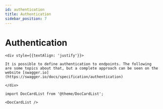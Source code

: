 ```yaml
---
id: authentication
title: Authentication
sidebar_position: 7
---
```


# Authentication

```mdx-code-block
<div style={{textAlign: 'justify'}}>

It is possible to define authentication to endpoints. The following are some topics about that, but a complete approach can be seen on the website [swagger.io](https://swagger.io/docs/specification/authentication)

</div>
```

```mdx-code-block
import DocCardList from '@theme/DocCardList';

<DocCardList />
```
